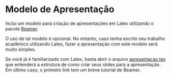 # Modelo de Apresentação

Inclui um modelo para criação de apresentações em Latex utilizando o pacote [Beamer](http://www.dcc.fc.up.pt/~pbv/aulas/comtec/beamer.pdf).

O uso de tal modelo é opcional. No entanto, caso tenha escrito seu trabalho acadêmico utilizando Latex,
fazer a apresentação com este modelo será muito simples.

Se você já é familiarizado com Latex, basta abrir o arquivo [apresentacao.tex](apresentacao.tex) que entenderá a estrutura de como criar seus slides para a apresentação. Em último caso, o primeiro link tem um breve tutorial de Beamer.